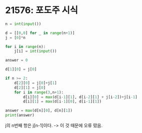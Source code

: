 
# 21576: 포도주 시식
``` python
n = int(input())

d = [[0,0] for _ in range(n+1)]
j = [0]*n

for i in range(n):
    j[i] = int(input())

answer = 0

d[1][0] = j[0]

if n >= 2:
    d[2][0] = j[0]+j[1]
    d[2][1] = j[0]
    for i in range(3,n+1):
        d[i][0] = max(d[i-1][1], d[i-2][1] + j[i-2])+j[i-1]
        d[i][1] = max(d[i-1][0], d[i-1][1])

answer = max(d[n][0], d[n][1])
print(answer)
```
j의 n번째 항은 j[n-1]이다. -> 이 것 때문에 오류 떴음. 
